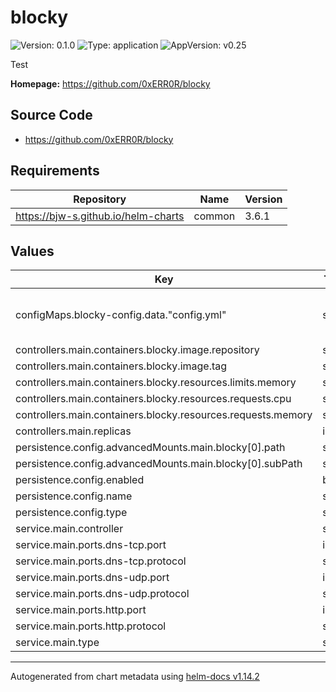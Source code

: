 # blocky

![Version: 0.1.0](https://img.shields.io/badge/Version-0.1.0-informational?style=flat-square) ![Type: application](https://img.shields.io/badge/Type-application-informational?style=flat-square) ![AppVersion: v0.25](https://img.shields.io/badge/AppVersion-v0.25-informational?style=flat-square)

Test

**Homepage:** <https://github.com/0xERR0R/blocky>

## Source Code

* <https://github.com/0xERR0R/blocky>

## Requirements

| Repository | Name | Version |
|------------|------|---------|
| https://bjw-s.github.io/helm-charts | common | 3.6.1 |

## Values

| Key | Type | Default | Description |
|-----|------|---------|-------------|
| configMaps.blocky-config.data."config.yml" | string | `"upstream:\n  default:\n    - 1.1.1.1\n    - 8.8.8.8\nblocking:\n  blackLists:\n    ads:\n      - https://raw.githubusercontent.com/StevenBlack/hosts/master/hosts\n  clientGroupsBlock:\n    default:\n      - ads\nport: 53\nhttpPort: 4000\ncaching:\n  minTime: 5m\n  maxTime: 30m\n"` |  |
| controllers.main.containers.blocky.image.repository | string | `"ghcr.io/0xerr0r/blocky:v0.24"` |  |
| controllers.main.containers.blocky.image.tag | string | `"4.6.0"` |  |
| controllers.main.containers.blocky.resources.limits.memory | string | `"128Mi"` |  |
| controllers.main.containers.blocky.resources.requests.cpu | string | `"100m"` |  |
| controllers.main.containers.blocky.resources.requests.memory | string | `"128Mi"` |  |
| controllers.main.replicas | int | `2` |  |
| persistence.config.advancedMounts.main.blocky[0].path | string | `"/app/config.yml"` |  |
| persistence.config.advancedMounts.main.blocky[0].subPath | string | `"config.yml"` |  |
| persistence.config.enabled | bool | `true` |  |
| persistence.config.name | string | `"blocky-config"` |  |
| persistence.config.type | string | `"configMap"` |  |
| service.main.controller | string | `"main"` |  |
| service.main.ports.dns-tcp.port | int | `53` |  |
| service.main.ports.dns-tcp.protocol | string | `"TCP"` |  |
| service.main.ports.dns-udp.port | int | `53` |  |
| service.main.ports.dns-udp.protocol | string | `"UDP"` |  |
| service.main.ports.http.port | int | `4000` |  |
| service.main.ports.http.protocol | string | `"TCP"` |  |
| service.main.type | string | `"LoadBalancer"` |  |

----------------------------------------------
Autogenerated from chart metadata using [helm-docs v1.14.2](https://github.com/norwoodj/helm-docs/releases/v1.14.2)
